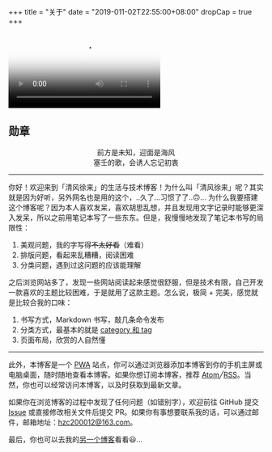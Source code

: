 +++
title = "关于"
date = "2019-011-02T22:55:00+08:00"
dropCap = true
+++

<video src="xunzhang.mp4?Expires=1654444387&OSSAccessKeyId=TMP.3Kf2nfXYdVar4tTagenLis4UMicGNtaNXk63ihpxnbqytuLeAZUNftmqKpyz99tK1BHgcCvMVr3vCKsT5w3EoF77bkMgcu&Signature=4D2RjNqts5m55H7e4ngYQ2%2B7Zmc%3D" poster="/images/xunzhang.png"></video>

<!-- <h2 class="viva-la-vida">Five Hundred Miles</h2>

<p style="text-align:center"><em>If you miss the train I'm on<br>
You will know that I am gone<br>
You can hear the whistle blow<br>
A hundred miles</em></p> -->
<h2 class="viva-la-vida">勋章</h2>

<p style="text-align:center;"><em style="font-style: normal">前方是未知，迎面是海风<br>
塞壬的歌，会诱人忘记初衷<br>
</em></p>

---

你好！欢迎来到「清风徐来」的生活与技术博客！为什么叫「清风徐来」呢？其实就是因为好听，另外网名也是用的这个，..久了...习惯了了..🙃... 为什么我要搭建这个博客呢？因为本人喜欢发呆，喜欢胡思乱想，并且发现用文字记录时能够更深入发呆，所以之前用笔记本写了一些东东。但是，我慢慢地发现了笔记本书写的局限性：

1. 美观问题，我的字写得~~不太好看~~（难看）
2. 排版问题，看起来乱糟糟，阅读困难
3. 分类问题，遇到过这问题的应该能理解

之后浏览网站多了，发现一些网站阅读起来感觉很舒服，但是技术有限，自己开发一款喜欢的主题比较困难，于是就用了这款主题。怎么说，极简 + 完美，感觉就是比较合我的口味：

1. 书写方式，Markdown 书写，敲几条命令发布
2. 分类方式，最基本的就是 [category 和 tag](/tech/categories+tags/)
3. 页面布局，欣赏的人自然懂

---

此外，本博客是一个 [PWA](https://developers.google.com/web/progressive-web-apps/) 站点，你可以通过浏览器添加本博客到你的手机主屏或电脑桌面，随时随地查看本博客。如果你想订阅本博客，推荐 <a href="/atom.xml" target="_blank" rel="noopener">Atom</a>╱<a href="/rss.xml" target="_blank" rel="noopener">RSS</a>。当然，你也可以经常访问本博客，以及时获取到最新文章。

如果你在浏览博客的过程中发现了任何问题（如错别字），欢迎前往 GitHub 提交 [Issue](https://github.com/coder-itcheng/acheng.vip/issues) 或直接修改相关文件后提交 PR。如果你有事想要联系我的话，可以通过邮件，邮箱地址：[hzc200012@163.com](mailto:hzc200012@163.com)。

最后，你也可以去我的[另一个博客](https://www.acheng.vip)看看😃...

